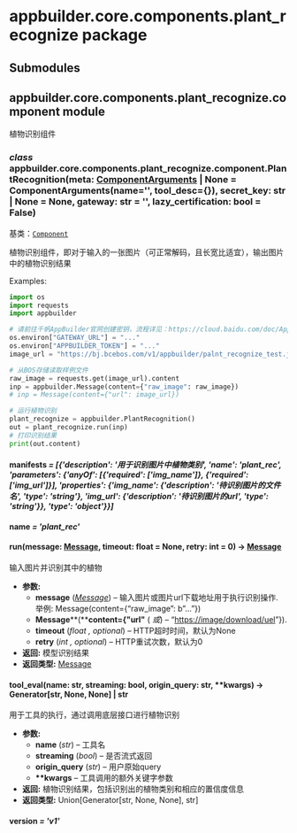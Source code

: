 # appbuilder.core.components.plant_recognize package

## Submodules

## appbuilder.core.components.plant_recognize.component module

植物识别组件

### *class* appbuilder.core.components.plant_recognize.component.PlantRecognition(meta: [ComponentArguments](appbuilder.core.md#appbuilder.core.component.ComponentArguments) | None = ComponentArguments(name='', tool_desc={}), secret_key: str | None = None, gateway: str = '', lazy_certification: bool = False)

基类：[`Component`](appbuilder.core.md#appbuilder.core.component.Component)

植物识别组件，即对于输入的一张图片（可正常解码，且长宽比适宜），输出图片中的植物识别结果

Examples:

```python
import os
import requests
import appbuilder

# 请前往千帆AppBuilder官网创建密钥，流程详见：https://cloud.baidu.com/doc/AppBuilder/s/Olq6grrt6#1%E3%80%81%E5%88%9B%E5%BB%BA%E5%AF%86%E9%92%A5
os.environ["GATEWAY_URL"] = "..."
os.environ["APPBUILDER_TOKEN"] = "..."
image_url = "https://bj.bcebos.com/v1/appbuilder/palnt_recognize_test.jpg?authorization=bce-auth-v1%2FALTAKGa8m4qCUasgoljdEDAzLm%2F2024-01-23T09%3A51%3A03Z%2F-1%2Fhost%2Faa2217067f78f0236c8262cdd89a4b4f4b2188d971ca547c53d01742af4a2cbe"

# 从BOS存储读取样例文件
raw_image = requests.get(image_url).content
inp = appbuilder.Message(content={"raw_image": raw_image})
# inp = Message(content={"url": image_url})

# 运行植物识别
plant_recognize = appbuilder.PlantRecognition()
out = plant_recognize.run(inp)
# 打印识别结果
print(out.content)
```

#### manifests *= [{'description': '用于识别图片中植物类别', 'name': 'plant_rec', 'parameters': {'anyOf': [{'required': ['img_name']}, {'required': ['img_url']}], 'properties': {'img_name': {'description': '待识别图片的文件名', 'type': 'string'}, 'img_url': {'description': '待识别图片的url', 'type': 'string'}}, 'type': 'object'}}]*

#### name *= 'plant_rec'*

#### run(message: [Message](appbuilder.core.md#appbuilder.core.message.Message), timeout: float = None, retry: int = 0) → [Message](appbuilder.core.md#appbuilder.core.message.Message)

输入图片并识别其中的植物

* **参数:**
  * **message** ([*Message*](appbuilder.core.md#appbuilder.core.message.Message)) – 输入图片或图片url下载地址用于执行识别操作. 举例: Message(content={“raw_image”: b”…”})
  * **Message****(****content={"url"** ( *或*) – “[https://image/download/uel](https://image/download/uel)”}).
  * **timeout** (*float* *,* *optional*) – HTTP超时时间，默认为None
  * **retry** (*int* *,* *optional*) – HTTP重试次数，默认为0
* **返回:**
  模型识别结果
* **返回类型:**
  [Message](appbuilder.core.md#appbuilder.core.message.Message)

#### tool_eval(name: str, streaming: bool, origin_query: str, \*\*kwargs) → Generator[str, None, None] | str

用于工具的执行，通过调用底层接口进行植物识别

* **参数:**
  * **name** (*str*) – 工具名
  * **streaming** (*bool*) – 是否流式返回
  * **origin_query** (*str*) – 用户原始query
  * **\*\*kwargs** – 工具调用的额外关键字参数
* **返回:**
  植物识别结果，包括识别出的植物类别和相应的置信度信息
* **返回类型:**
  Union[Generator[str, None, None], str]

#### version *= 'v1'*
